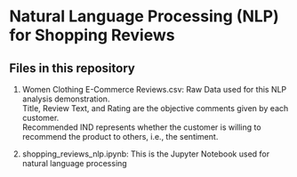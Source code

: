 # Natural Language Processing (NLP) for Shopping Reviews
## Files in this repository 
1. Women Clothing E-Commerce Reviews.csv: Raw Data used for this NLP analysis demonstration. <br/>
    Title, Review Text, and Rating are the objective comments given by each customer.<br/>
    Recommended IND represents whether the customer is willing to recommend the product to others, i.e., the sentiment.<br/>
    
2. shopping_reviews_nlp.ipynb: This is the Jupyter Notebook used for natural language processing <br/>
